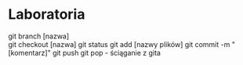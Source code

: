 # Laboratoria

git branch [nazwa]<br>
git checkout [nazwa]
git status
git add [nazwy plików]
git commit -m "[komentarz]"
git push
git pop - ściąganie z gita
